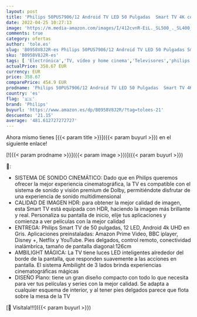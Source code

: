 ```yaml
---
layout: post
title: 'Philips 50PUS7906/12 Android TV LED 50 Pulgadas  Smart TV 4K con Ambilight  Imagen HDR Vibrante  Dolby Vision cinematográfico y Sonido Atmos  Compatible con Google Assistant  Negro'
date: 2022-04-25 10:27:13
image: 'https://m.media-amazon.com/images/I/412cvnR-EiL._SL500_._SL400_.jpg'
comments: true
category: ofertas
author: 'tole.es'
slug: 'B0958V8J2R-es Philips 50PUS7906/12 Android TV LED 50 Pulgadas Smart TV...'
sku: 'B0958V8J2R-es'
tags: [ 'Electrónica','TV, vídeo y home cinema','Televisores','philips','smart','tv','🇪🇸', ]
actualPrice: 358.67 EUR
currency: EUR
price: 358.67
comparePrice: 454.9 EUR
prodname: 'Philips 50PUS7906/12 Android TV LED 50 Pulgadas  Smart TV 4K con Ambilight  Imagen HDR Vibrante  Dolby Vision cinematográfico y Sonido Atmos  Compatible con Google Assistant  Negro'
country: 'es'
flag: '🇪🇸'
brand: 'Philips'
buyurl: 'https://www.amazon.es/dp/B0958V8J2R/?tag=tolees-21'
descuento: '21.15'
average: '481.612727272727'
---
```


Ahora mismo tienes [{{< param title >}}]({{< param buyurl >}}) en el siguiente enlace!

[![{{< param prodname >}}]({{< param image >}})]({{< param buyurl >}})

🔎:

- SISTEMA DE SONIDO CINEMÁTICO: Dado que en Philips queremos ofrecer la mejor experiencia cinematográfica, la TV es compatible con el sistema de sonido y visión premium de Dolby, permitiéndote disfrutar de una experiencia de sonido multidimensional
- CALIDAD DE IMAGEN HDR: para obtener la mejor calidad de imagen, esta Smart TV está equipada con HDR, haciendo la imagen más brillante y real. Personaliza su pantalla de inicio, elije tus aplicaciones y comienza a ver películas con la mejor calidad
- ENTREGA: Philips Smart TV de 50 pulgadas, 12 LED, Android 4k UHD en Gris. Aplicaciones preinstaladas: Amazon Prime Video, BBC iplayer, Disney +, Netflix y YouTube. Pies delgados, control remoto, conectividad inalámbrica, tamaño de pantalla diagonal:126cm
- AMBILIGHT MÁGICA: La TV tiene luces LED inteligentes alrededor del borde de la pantalla, que responden suavemente a las acciones en pantalla. El sistema Ambilight de 3 lados brinda experiencias cinematográficas mágicas
- DISEÑO Plano: tiene un gran diseño compacto con todo lo que necesita para ver tus películas y series con la mejor calidad. Se adapta a cualquier esquema de interior, y al tener pies delgados parece que flota sobre la mesa de la TV

[🛒 Visítala!!!]({{< param buyurl >}})
